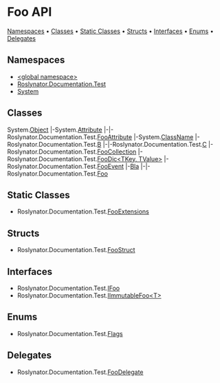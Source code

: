 # Foo API

[Namespaces](#namespaces) &#x2022; [Classes](#classes) &#x2022; [Static Classes](#static-classes) &#x2022; [Structs](#structs) &#x2022; [Interfaces](#interfaces) &#x2022; [Enums](#enums) &#x2022; [Delegates](#delegates)

## Namespaces

* [\<global namespace>](_Global/README.md)
* [Roslynator.Documentation.Test](Roslynator/Documentation/Test/README.md)
* [System](System/README.md)

## Classes


System\.[Object](https://docs.microsoft.com/en-us/dotnet/api/system.object)
\|\-System\.[Attribute](https://docs.microsoft.com/en-us/dotnet/api/system.attribute)
\|\-\|\-Roslynator\.Documentation\.Test\.[FooAttribute](Roslynator/Documentation/Test/FooAttribute/README.md)
\|\-System\.[ClassName](System/ClassName/README.md)
\|\-Roslynator\.Documentation\.Test\.[B](Roslynator/Documentation/Test/B/README.md)
\|\-\|\-Roslynator\.Documentation\.Test\.[C](Roslynator/Documentation/Test/C/README.md)
\|\-Roslynator\.Documentation\.Test\.[FooCollection](Roslynator/Documentation/Test/FooCollection/README.md)
\|\-Roslynator\.Documentation\.Test\.[FooDic\<TKey, TValue>](Roslynator/Documentation/Test/FooDic-2/README.md)
\|\-Roslynator\.Documentation\.Test\.[FooEvent](Roslynator/Documentation/Test/FooEvent/README.md)
\|\-[Bla](_Global/Bla/README.md)
\|\-\|\-Roslynator\.Documentation\.Test\.[Foo](Roslynator/Documentation/Test/Foo/README.md)

## Static Classes

* Roslynator\.Documentation\.Test\.[FooExtensions](Roslynator/Documentation/Test/FooExtensions/README.md)

## Structs

* Roslynator\.Documentation\.Test\.[FooStruct](Roslynator/Documentation/Test/FooStruct/README.md)

## Interfaces

* Roslynator\.Documentation\.Test\.[IFoo](Roslynator/Documentation/Test/IFoo/README.md)
* Roslynator\.Documentation\.Test\.[IImmutableFoo\<T>](Roslynator/Documentation/Test/IImmutableFoo-1/README.md)

## Enums

* Roslynator\.Documentation\.Test\.[Flags](Roslynator/Documentation/Test/Flags/README.md)

## Delegates

* Roslynator\.Documentation\.Test\.[FooDelegate](Roslynator/Documentation/Test/FooDelegate/README.md)
